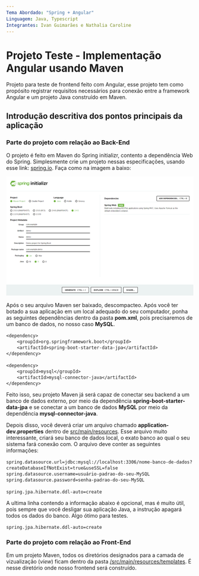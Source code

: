```yaml
---
Tema Abordado: "Spring + Angular"
Linguagem: Java, Typescript
Integrantes: Ivan Guimarães e Nathalia Caroline
---
```



# Projeto Teste - Implementação Angular usando Maven
Projeto para teste de frontend feito com Angular, esse projeto tem como propósito
registrar requisitos necessários para conexão entre a framework Angular e um projeto
Java construído em Maven.

## Introdução descritiva dos pontos principais da aplicação

### Parte do projeto com relação ao Back-End
O projeto é feito em Maven do Spring initializr, contento a dependência
Web do Spring. Simplesmente crie um projeto nessas especificações, usando esse link: 
[spring.io](https://start.spring.io/). Faça como na imagem a baixo:

![img_ilustrativa](https://raw.githubusercontent.com/2504Guimaraes/SpringAngularTestProject/master/imagens/img_Ilustrativa.PNG)

Após o seu arquivo Maven ser baixado, descompacteo. Após
você ter botado a sua aplicação em um local adequado do seu computador, ponha as 
seguintes dependências dentro da pasta **pom.xml**, pois precisaremos de um banco de dados, 
no nosso caso **MySQL**.

    <dependency>
        <groupId>org.springframework.boot</groupId>
        <artifactId>spring-boot-starter-data-jpa</artifactId>
    </dependency>
    
    <dependency>
        <groupId>mysql</groupId>
        <artifactId>mysql-connector-java</artifactId>
    </dependency>

Feito isso, seu projeto Maven já será capaz de conectar seu backend a um banco de dados externo, por
meio da dependência **spring-boot-starter-data-jpa** e se conectar a um banco de dados **MySQL** por meio da 
dependência **mysql-connector-java**.

Depois disso, você deverá criar um arquivo chamado **application-dev.properties** dentro
de [src/main/resources](https://github.com/2504Guimaraes/SpringAngularTestProject/tree/master/src/main/resources).
Esse arquivo muito interessante, criará seu banco de dados local, o exato banco ao qual
o seu sistema fará conexão com. O arquivo deve conter as seguintes informações:

    spring.datasource.url=jdbc:mysql://localhost:3306/nome-banco-de-dados?createDatabaseIfNotExist=true&useSSL=false
    spring.datasource.username=usuário-padrao-do-seu-MySQL
    spring.datasource.password=senha-padrao-do-seu-MySQL
    
    spring.jpa.hibernate.ddl-auto=create

A ultima linha contendo a informação abaixo é opcional, mas é muito útil, pois sempre que você 
desligar sua aplicação Java, a instrução apagará todos os dados do banco. Algo ótimo para testes.

    spring.jpa.hibernate.ddl-auto=create

### Parte do projeto com relação ao Front-End

Em um projeto Maven, todos os diretórios designados para a camada de vizualização (*view*) ficam dentro da
pasta [/src/main/resources/templates](https://github.com/2504Guimaraes/SpringAngularTestProject/tree/master/src/main/resources/templates).
É nesse diretório onde nosso frontend será construído.

